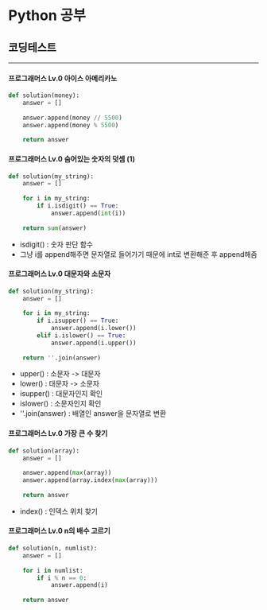 # Python 공부
## 코딩테스트
---
#### 프로그래머스 Lv.0 아이스 아메리카노
```python
def solution(money):
    answer = []
    
    answer.append(money // 5500)
    answer.append(money % 5500)
    
    return answer
```

#### 프로그래머스 Lv.0 숨어있는 숫자의 덧셈 (1)
```python
def solution(my_string):
    answer = []
    
    for i in my_string:
        if i.isdigit() == True:
            answer.append(int(i))
    
    return sum(answer)
```
- isdigit() : 숫자 판단 함수
- 그냥 i를 append해주면 문자열로 들어가기 때문에 int로 변환해준 후 append해줌

#### 프로그래머스 Lv.0 대문자와 소문자
```python
def solution(my_string):
    answer = []
    
    for i in my_string:
        if i.isupper() == True:
            answer.append(i.lower())
        elif i.islower() == True:
            answer.append(i.upper())
    
    return ''.join(answer)
```
- upper() : 소문자 -> 대문자
- lower() : 대문자 -> 소문자
- isupper() : 대문자인지 확인
- islower() : 소문자인지 확인
- ''.join(answer) : 배열인 answer을 문자열로 변환

#### 프로그래머스 Lv.0 가장 큰 수 찾기
```python
def solution(array):
    answer = []
    
    answer.append(max(array))
    answer.append(array.index(max(array)))
    
    return answer
```
- index() : 인덱스 위치 찾기

#### 프로그래머스 Lv.0 n의 배수 고르기
```python
def solution(n, numlist):
    answer = []
    
    for i in numlist:
        if i % n == 0:
            answer.append(i)
    
    return answer
```